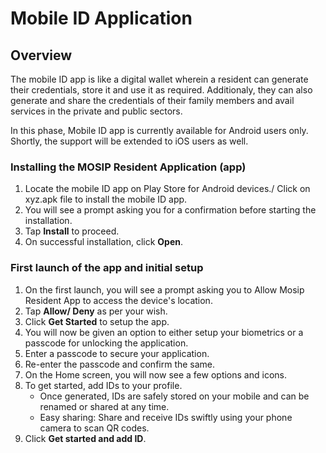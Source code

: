 # Mobile ID Application

## Overview

The mobile ID app is like a digital wallet wherein a resident can generate their credentials, store it and use it as required. Additionaly, they can also generate and share the credentials of their family members and avail services in the private and public sectors.

In this phase, Mobile ID app is currently available for Android users only. Shortly, the support will be extended to iOS users as well.

### Installing the MOSIP Resident Application (app)

1. Locate the mobile ID app on Play Store for Android devices./ Click on xyz.apk file to install the mobile ID app.
2. You will see a prompt asking you for a confirmation before starting the installation.
3. Tap **Install** to proceed.
4. On successful installation, click **Open**.


### First launch of the app and initial setup

1. On the first launch, you will see a prompt asking you to Allow Mosip Resident App to access the device's location.
2. Tap **Allow/ Deny** as per your wish.
3. Click **Get Started** to setup the app.
4. You will now be given an option to either setup your biometrics or a passcode for unlocking the application.
5. Enter a passcode to secure your application.
6. Re-enter the passcode and confirm the same.
7. On the Home screen, you will now see a few options and icons.
8. To get started, add IDs to your profile.
   * Once generated, IDs are safely stored on your mobile and can be renamed or shared at any time.
   * Easy sharing: Share and receive IDs swiftly using your phone camera to scan QR codes.
9. Click **Get started and add ID**.


